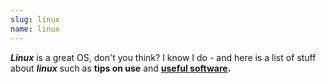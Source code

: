 ```yaml
---
slug: linux
name: linux
---
```

<p><strong><em>Linux</em></strong> is a great OS, don't you think? I know I do - and here is a list of stuff about <strong><em>linux</em></strong> such as <strong>tips on use</strong> and <strong><a href="/tags/software" title="Articles about useful software">useful software</a>.</strong>
